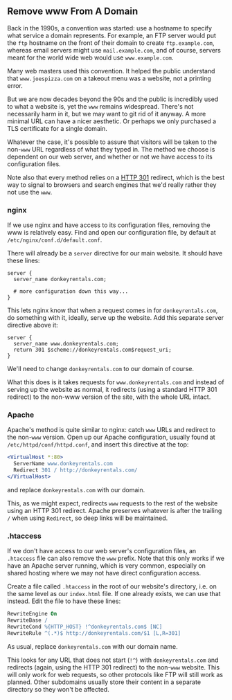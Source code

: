 ## Remove www From A Domain

Back in the 1990s, a convention was started: use a hostname to specify what service a domain represents. For example, an FTP server would put the `ftp` hostname on the front of their domain to create `ftp.example.com`, whereas email servers might use `mail.example.com`, and of course, servers meant for the world wide web would use `www.example.com`.

Many web masters used this convention. It helped the public understand that `www.joespizza.com` on a takeout menu was a website, not a printing error.

But we are now decades beyond the 90s and the public is incredibly used to what a website is, yet the `www` remains widespread. There's not necessarily harm in it, but we may want to git rid of it anyway. A more minimal URL can have a nicer aesthetic. Or perhaps we only purchased a TLS certificate for a single domain.

Whatever the case, it's possible to assure that visitors will be taken to the non-`www` URL regardless of what they typed in. The method we choose is dependent on our web server, and whether or not we have access to its configuration files.

Note also that every method relies on a [HTTP 301](https://en.wikipedia.org/wiki/HTTP_301) redirect, which is the best way to signal to browsers and search engines that we'd really rather they not use the `www`.

### nginx

If we use nginx and have access to its configuration files, removing the www is relatively easy. Find and open our configuration file, by default at `/etc/nginx/conf.d/default.conf`.

There will already be a `server` directive for our main website. It should have these lines:

```nginx
server {
  server_name donkeyrentals.com;

  # more configuration down this way...
}
```

This lets nginx know that when a request comes in for `donkeyrentals.com`, do something with it, ideally, serve up the website. Add this separate server directive above it:

```nginx
server {
  server_name www.donkeyrentals.com;
  return 301 $scheme://donkeyrentals.com$request_uri;
}
```

We'll need to change `donkeyrentals.com` to our domain of course.

What this does is it takes requests for `www.donkeyrentals.com` and instead of serving up the website as normal, it redirects (using a standard HTTP 301 redirect) to the non-www version of the site, with the whole URL intact.

### Apache

Apache's method is quite similar to nginx: catch `www` URLs and redirect to the non-`www` version. Open up our Apache configuration, usually found at `/etc/httpd/conf/httpd.conf`, and insert this directive at the top:

```apache
<VirtualHost *:80>
  ServerName www.donkeyrentals.com
  Redirect 301 / http://donkeyrentals.com/
</VirtualHost>
```

and replace `donkeyrentals.com` with our domain.

This, as we might expect, redirects `www` requests to the rest of the website using an HTTP 301 redirect. Apache preserves whatever is after the trailing `/` when using `Redirect`, so deep links will be maintained.

### .htaccess

If we don't have access to our web server's configuration files, an `.htaccess` file can also remove the `www` prefix. Note that this only works if we have an Apache server running, which is very common, especially on shared hosting where we may not have direct configuration access.

Create a file called `.htaccess` in the root of our website's directory, i.e. on the same level as our `index.html` file. If one already exists, we can use that instead. Edit the file to have these lines:

```apache
RewriteEngine On
RewriteBase /
RewriteCond %{HTTP_HOST} !^donkeyrentals.com$ [NC]
RewriteRule ^(.*)$ http://donkeyrentals.com/$1 [L,R=301]
```

As usual, replace `donkeyrentals.com` with our domain name.

This looks for any URL that does not start (`!^`) with `donkeyrentals.com` and redirects (again, using the HTTP 301 redirect) to the non-`www` website. This will only work for web requests, so other protocols like FTP will still work as planned. Other subdomains usually store their content in a separate directory so they won't be affected.
